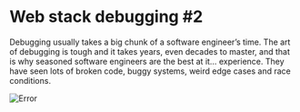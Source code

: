 # Web stack debugging #2

Debugging usually takes a big chunk of a software engineer’s time. The art of debugging is tough and it takes years, even decades to master, and that is why seasoned software engineers are the best at it… experience. They have seen lots of broken code, buggy systems, weird edge cases and race conditions.

![Error](https://s3.amazonaws.com/intranet-projects-files/concepts/68/OZeHN3D.png)